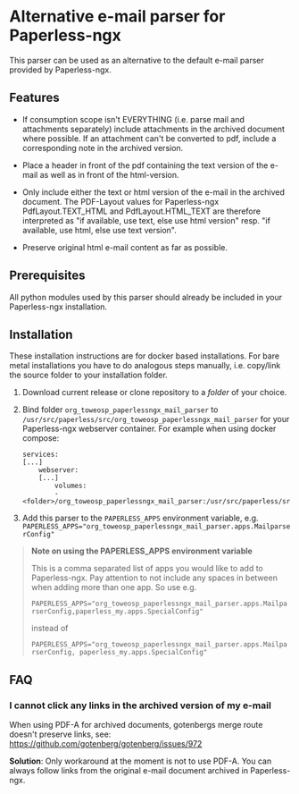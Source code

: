 # Alternative e-mail parser for Paperless-ngx

This parser can be used as an alternative to the default e-mail parser provided by Paperless-ngx.

## Features
* If consumption scope isn't EVERYTHING (i.e. parse mail and attachments separately) include attachments in the archived document where possible. If an attachment can't be converted to pdf, include a corresponding note in the archived version.

* Place a header in front of the pdf containing the text version of the e-mail as well as in front of the html-version.

* Only include either the text or html version of the e-mail in the archived document. The PDF-Layout values for Paperless-ngx PdfLayout.TEXT_HTML and PdfLayout.HTML_TEXT are therefore interpreted as "if available, use text, else use html version" resp. "if available, use html, else use text version".

* Preserve original html e-mail content as far as possible.

## Prerequisites
All python modules used by this parser should already be included in your Paperless-ngx installation.

## Installation
These installation instructions are for docker based installations. For bare metal installations you have to do analogous steps manually, i.e. copy/link the source folder to your installation folder.  

1. Download current release or clone repository to a _folder_ of your choice.

2. Bind folder `org_toweosp_paperlessngx_mail_parser` to `/usr/src/paperless/src/org_toweosp_paperlessngx_mail_parser` for your Paperless-ngx webserver container. For example when using docker compose:

    ```
    services:
    [...]    
        webserver:
        [...]
            volumes:
            - <folder>/org_toweosp_paperlessngx_mail_parser:/usr/src/paperless/src/org_toweosp_paperlessngx_mail_parser
    ```
3. Add this parser to the `PAPERLESS_APPS` environment variable, e.g. 
   `PAPERLESS_APPS="org_toweosp_paperlessngx_mail_parser.apps.MailparserConfig"`

> **Note on using the PAPERLESS_APPS environment variable**
>
>This is a comma separated list of apps you would like to add to Paperless-ngx. Pay attention to not include any spaces in between when adding more than one app. So use e.g.
>
>`PAPERLESS_APPS="org_toweosp_paperlessngx_mail_parser.apps.MailparserConfig,paperless_my.apps.SpecialConfig"`
>
>instead of
>
>`PAPERLESS_APPS="org_toweosp_paperlessngx_mail_parser.apps.MailparserConfig, paperless_my.apps.SpecialConfig"`

## FAQ
### I cannot click any links in the archived version of my e-mail 
When using PDF-A for archived documents, gotenbergs merge route doesn't preserve links, see: https://github.com/gotenberg/gotenberg/issues/972

**Solution**: Only workaround at the moment is not to use PDF-A. You can always follow links from the original e-mail document archived in Paperless-ngx.